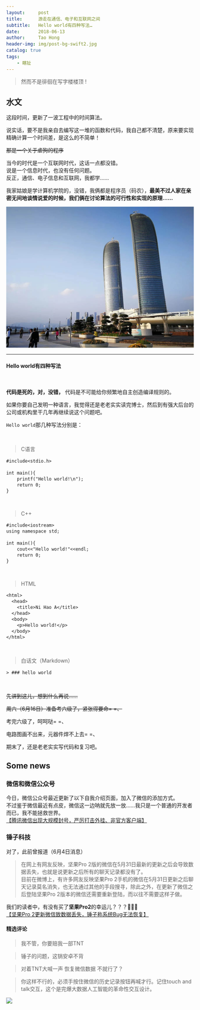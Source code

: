 ```yaml
---
layout:     post
title:      游走在通信、电子和互联网之间
subtitle:   Hello world有四种写法…
date:       2018-06-13
author:     Tao Hong
header-img: img/post-bg-swift2.jpg
catalog: true
tags:
    - 瞎扯
---
```


> 然而不是徘徊在写字楼楼顶 !
## 水文

这段时间，更新了一波工程中的时间算法。

说实话，要不是我亲自去编写这一堆的函数和代码，我自己都不清楚，原来要实现精确计算一个时间差，是这么的不简单！

<del>那是一个关于虐狗的程序</del>

当今的时代是一个互联网时代，这话一点都没错。  
说是一个信息时代，也没有任何问题。  
反正，通信、电子信息和互联网，我都学……

我家姑娘是学计算机学院的，没错，我俩都是程序员（码农），**最美不过人家在亲密无间地谈情说爱的时候，我们俩在讨论算法的可行性和实现的原理……**

[![shimao](https://github.com/TaohongMaxwell/TaohongMaxwell.github.io/raw/master/img/amoy/hxsm.jpg)](https://mp.weixin.qq.com/s?__biz=MzI4MTkwNzk4Mw==&mid=2247484316&idx=1&sn=4efbe461230ce6cd9cde196ca859a56d&chksm=eba345fcdcd4ccea202e7eca36b6ad8670258dc34d42336cffe81ee3d5fb56bca6497ed61840#rd)

---

#### Hello world有四种写法

<br>

**代码是死的，对，没错，** 代码是不可能给你频繁地自主创造编译规则的。

如果你要自己发明一种语言，我觉得还是老老实实读完博士，然后到有强大后台的公司或机构里干几年再继续说这个问题吧。

`Hello world`那几种写法分别是：

<br>

> C语言

```
#include<stdio.h>

int main(){
    printf("Hello world!\n");
    return 0;
}
```
<br>

> C++

```
#include<iostream>
using namespace std;

int main(){
    cout<<"Hello world!"<<endl;
    return 0;
}
```
<br>

> HTML

```
<html>
  <head>
    <title>Ni Hao A</title>
  </head>
  <body>
    <p>Hello world!</p>
  </body>
</html>
```
<br>

> 白话文（Markdown）

```
> ### hello world
```

<br>

<del>先讲到这儿，想到什么再说……</del>

<del>周六（6月16日）准备考六级了，紧张得要命= =、</del>

考完六级了，呵呵哒= =、

电路图画不出来，元器件焊不上去= =、

期末了，还是老老实实写代码和复习吧。

## Some news
### 微信和微信公众号
今日，微信公众号最近更新了以下自我介绍页面，加入了微信的添加方式。  
不过鉴于微信最近有点皮，微信这一边呐就先放一放……我只是一个普通的开发者而已，我不能拯救世界。  
[【腾讯微信出现大规模封号，严厉打击外挂、非官方客户端】](https://www.ithome.com/html/android/365261.htm)

### 锤子科技
对了，此前曾报道（6月4日消息）  
> 在网上有网友反映，坚果Pro 2版的微信在5月31日最新的更新之后会导致数据丢失，也就是说更新之后所有的聊天记录都没有了。  
目前在微博上，有许多网友反映坚果Pro 2手机的微信在5月31日更新之后聊天记录莫名消失，也无法通过其他的手段搜寻，除此之外，在更新了微信之后登陆坚果Pro 2版本的微信还需要重新登陆，而以往不需要这样子做。

我们的读者中，有没有买了**坚果Pro2**的幸运儿？？？🛫🛫🛫  
[【坚果Pro 2更新微信致数据丢失，锤子称系统Bug无法恢复】](https://www.ithome.com/html/android/365190.htm)

#### 精选评论
> 我不管，你要赔我一部TNT

> 锤子的问题，这锅安卓不背

> 对着TNT大喊一声 恢复微信数据 不就行了？

>你这样不行的，必须手按住微信的历史记录按钮再喊才行。记住touch and talk交互，这个是完爆大数据人工智能的革命性交互设计。

![](https://img.ithome.com/newsuploadfiles/2018/6/20180615_184819_870.png@wm_1,k_aW1nL3F3LnBuZw==,y_20,o_100,x_20,g_7)

